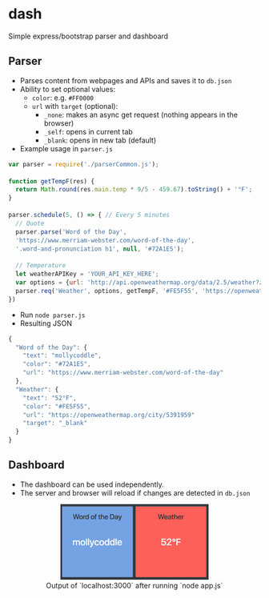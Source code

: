 # dash
Simple express/bootstrap parser and dashboard

## Parser
* Parses content from webpages and APIs and saves it to `db.json`
* Ability to set optional values:
    * `color`: e.g. `#FF0000`
    * `url` with `target` (optional):
       * `_none`: makes an async get request (nothing appears in the browser)
       * `_self`: opens in current tab
       * `_blank`: opens in new tab (default)
* Example usage in `parser.js`

```javascript
var parser = require('./parserCommon.js');

function getTempF(res) {
  return Math.round(res.main.temp * 9/5 - 459.67).toString() + '°F';
}

parser.schedule(5, () => { // Every 5 minutes
  // Quote
  parser.parse('Word of the Day',
  'https://www.merriam-webster.com/word-of-the-day',
  '.word-and-pronunciation h1', null, '#72A1E5');

  // Temperature
  let weatherAPIKey = 'YOUR_API_KEY_HERE';
  var options = {url: 'http://api.openweathermap.org/data/2.5/weather?zip=94105,us&appid=' + weatherAPIKey};
  parser.req('Weather', options, getTempF, '#FE5F55', 'https://openweathermap.org/city/5391959', '_blank');
})
```

* Run `node parser.js`
* Resulting JSON

```javascript
{
  "Word of the Day": {
    "text": "mollycoddle",
    "color": "#72A1E5",
    "url": "https://www.merriam-webster.com/word-of-the-day"
  },
  "Weather": {
    "text": "52°F",
    "color": "#FE5F55",
    "url": "https://openweathermap.org/city/5391959"
    "target": "_blank"
  }
}
```

## Dashboard
* The dashboard can be used independently.
* The server and browser will reload if changes are detected in `db.json`

<figure style="text-align:center">
  <img src="demo_grid.png" style="width:70%" alt="2-card example"/>
  <figcaption>Output of `localhost:3000` after running `node app.js`</figcaption>
</figure>
